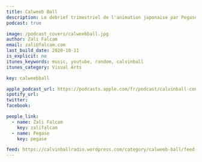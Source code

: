 ```yaml
---
title: Calweeb Ball
description: Le debrief trimestriel de l'animation japonaise par Pegase et Zali.
podcast: true

image: /podcast_covers/calweebball.jpg
author: Zali Falcam
email: zali@falcam.com
last_build_date: 2020-10-11
is_explicit: no
itunes_keywords: music, youtube, random, calvinball
itunes_category: Visual Arts

key: calweebball

apple_podcast_url: https://podcasts.apple.com/fr/podcast/calvinball-consortium-calweeb-ball/id1434512343
spotify_url: 
twitter:
facebook:

people_link: 
  - name: Zali Falcam
    key: zalifalcam
  - name: Pegase
    key: pegase

feed: https://calvinballradio.wordpress.com/category/calweeb-ball/feed
---
```


<Podcast/>

<!-- #### [Retrouvez pour l'instant tous les épisodes de Calweeb Ball sur le blog Wordpress de Calvinball](https://calvinballradio.wordpress.com/category/calweeb-ball/) -->